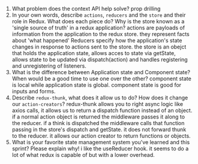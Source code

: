 1. What problem does the context API help solve?
    prop drilling
1. In your own words, describe `actions`, `reducers` and the `store` and their role in Redux. What does each piece do? Why is the store known as a 'single source of truth' in a redux application?
    actions are payloads of information from the application to the redux store. they represent facts about 'what happened' Reducers specify how the application's state changes in response to actions sent to the store.
    the store is an obejct that holds the application state, allows acces to state via getState, allows state to be updated via dispatch(action) and handles registering and unregistering of listeners.
1. What is the difference between Application state and Component state? When would be a good time to use one over the other?
component state is local while application state is global. component state is good for inputs and forms. 
1. Describe `redux-thunk`, what does it allow us to do? How does it change our `action-creators`?
redux-thunk allows you to right async logic like axios calls, it allows us to return a dispatch function instead of an object. if a normal action object is returned the middleware passes it along to the reducer. if a think is dispatched the middleware calls that function passing in the store's dispatch and getState. it does not forward thunk to the reducer. it allows our action creator to return functions or objects.
1. What is your favorite state management system you've learned and this sprint? Please explain why!
i like the useReducer hook. it seems to do a lot of what redux is capable of but with a lower overhead. 